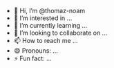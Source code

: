 - 👋 Hi, I’m @thomaz-noam
- 👀 I’m interested in ...
- 🌱 I’m currently learning ...
- 💞️ I’m looking to collaborate on ...
- 📫 How to reach me ...
- 😄 Pronouns: ...
- ⚡ Fun fact: ...

<!---
thomaz-noam/thomaz-noam is a ✨ special ✨ repository because its `README.md` (this file) appears on your GitHub profile.
You can click the Preview link to take a look at your changes.
--->
